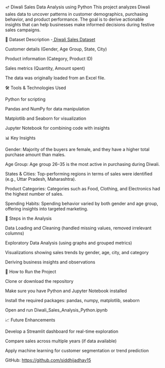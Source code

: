 🪔 Diwali Sales Data Analysis using Python
This project analyzes Diwali sales data to uncover patterns in customer demographics, purchasing behavior, and product performance. The goal is to derive actionable insights that can help businesses make informed decisions during festive sales campaigns.

📂 Dataset Description
-<a href = "https://docs.google.com/spreadsheets/d/1BjY3G8OTfar_aFXwRk_ksKKgXlbMTjJM/edit?usp=sharing&ouid=115814261528013228607&rtpof=true&sd=true"> Diwali Sales Dataset </a> 

Customer details (Gender, Age Group, State, City)

Product information (Category, Product ID)

Sales metrics (Quantity, Amount spent)

The data was originally loaded from an Excel file.

🛠 Tools & Technologies Used

Python for scripting

Pandas and NumPy for data manipulation

Matplotlib and Seaborn for visualization

Jupyter Notebook for combining code with insights

📊 Key Insights

Gender: Majority of the buyers are female, and they have a higher total purchase amount than males.

Age Group: Age group 26–35 is the most active in purchasing during Diwali.

States & Cities: Top-performing regions in terms of sales were identified (e.g., Uttar Pradesh, Maharashtra).

Product Categories: Categories such as Food, Clothing, and Electronics had the highest number of sales.

Spending Habits: Spending behavior varied by both gender and age group, offering insights into targeted marketing.

🧪 Steps in the Analysis

Data Loading and Cleaning (handled missing values, removed irrelevant columns)

Exploratory Data Analysis (using graphs and grouped metrics)

Visualizations showing sales trends by gender, age, city, and category

Deriving business insights and observations

📌 How to Run the Project

Clone or download the repository

Make sure you have Python and Jupyter Notebook installed

Install the required packages: pandas, numpy, matplotlib, seaborn

Open and run Diwali_Sales_Analysis_Python.ipynb

📈 Future Enhancements

Develop a Streamlit dashboard for real-time exploration

Compare sales across multiple years (if data available)

Apply machine learning for customer segmentation or trend prediction

GitHub: https://github.com/siddhijadhav15 
